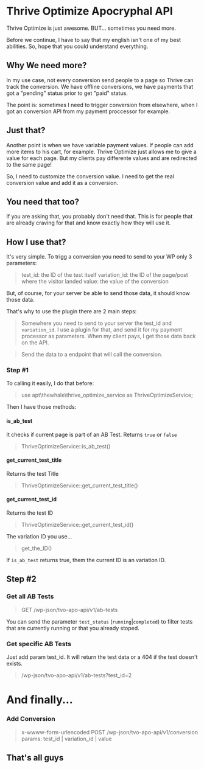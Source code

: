 # Thrive Optimize Apocryphal API

Thrive Optimize is just awesome. BUT... sometimes you need more.

Before we continue, I have to say that my english isn't one of my best abilities. So, hope that you could understand everything.

## Why We need more?

In my use case, not every conversion send people to a page so Thrive can track the conversion. We have offline conversions, we have payments that got a "pending" status prior to get "paid" status.

The point is: sometimes I need to trigger conversion from elsewhere, when I got an conversion API from my payment proccessor for example.

## Just that?

Another point is when we have variable payment values. If people can add more items to his cart, for example. Thrive Optimize just allows me to give a value for each page. But my clients pay differente values and are redirected to the same page!

So, I need to customize the conversion value. I need to get the real conversion value and add it as a conversion.

## You need that too?

If you are asking that, you probably don't need that. This is for people that are already craving for that and know exactly how they will use it.

## How I use that?

It's very simple. To trigg a conversion you need to send to your WP only 3 parameters:

> test_id: the ID of the test itself
> variation_id: the ID of the page/post where the visitor landed
> value: the value of the conversion

But, of course, for your server be able to send those data, it should know those data.

That's why to use the plugin there are 2 main steps:

> Somewhere you need to send to your server the test_id and `variation_id`. I use a plugin for that, and send it for my payment processor as parameters. When my client pays, I get those data back on the API.

> Send the data to a endpoint that will call the conversion.

### Step #1

To calling it easily, I do that before:

> use apt\thewhale\thrive_optimize_service as ThriveOptimizeService;

Then I have those methods:

#### is_ab_test

It checks if current page is part of an AB Test. Returns `true` or `false`
> ThriveOptimizeService::is_ab_test()

#### get_current_test_title

Returns the test Title
> ThriveOptimizeService::get_current_test_title()

#### get_current_test_id

Returns the test ID
> ThriveOptimizeService::get_current_test_id()

The variation ID you use...
> get_the_ID()

If `is_ab_test` returns true, them the current ID is an variation ID.

## Step #2

### Get all AB Tests

> GET
> /wp-json/tvo-apo-api/v1/ab-tests

You can send the parameter `test_status` (`running`|`completed`) to filter tests that are currently running or that you already stoped.

### Get specific AB Tests

Just add param test_id. It will return the test data or a 404 if the test doesn't exists.

> /wp-json/tvo-apo-api/v1/ab-tests?test_id=2

# And finally...

### Add Conversion

> x-wwww-form-urlencoded
> POST
> /wp-json/tvo-apo-api/v1/conversion
> params: test_id | variation_id | value

## That's all guys